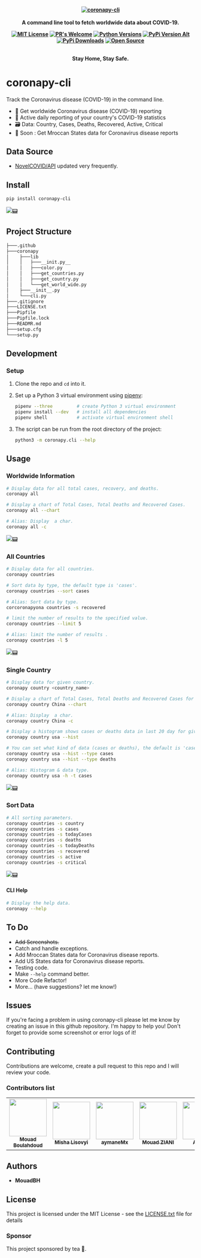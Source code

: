 <h4 align="center">
    <a href="https://github.com/MouadBH/coronapy-cli">
        <img src="https://github.com/MouadBH/coronapy-cli/raw/master/.github/corona.png" alt="coronapy-cli" />
    </a>
    <br>
    <br>
    A command line tool to fetch worldwide data about COVID-19.
    <br>

[![MIT License](https://img.shields.io/github/license/MouadBH/coronapy-cli?style=flat)](https://github.com/MouadBH/coronapy-cli/blob/master/LICENSE.txt) [![PR's Welcome](https://img.shields.io/badge/PRs-welcome-brightgreen.svg?style=flat)](http://makeapullrequest.com)   [![Python Versions](https://img.shields.io/pypi/pyversions/coronapy-cli.svg)](https://pypi.python.org/pypi/coronapy-cli/) [![PyPi Version Alt](https://badge.fury.io/py/coronapy-cli.svg)](https://pypi.python.org/pypi/coronapy-cli/)   [![PyPi Downloads](https://pepy.tech/badge/coronapy-cli)](http://pepy.tech/project/coronapy-cli) [![Open Source](https://badges.frapsoft.com/os/v1/open-source.svg?v=103)](https://opensource.org/)

<br>
Stay Home, Stay Safe.
</h4>

# coronapy-cli

Track the Coronavirus disease (COVID-19) in the command line.

- 🚀 Get worldwide Coronavirus disease (COVID-19) reporting
- 🤯 Active daily reporting of your country's COVID-19 statistics
- 🗃️ Data: Country, Cases, Deaths, Recovered, Active, Critical
- 🥃  Soon : Get Mroccan States data for Coronavirus disease reports

## Data Source
- [NovelCOVID/API](https://github.com/NovelCOVID/API/) updated very frequently.

## Install

```sh
pip install coronapy-cli

```

[![📟](./.github/install.gif)](./../../)

## Project Structure

```sh
├───.github
├───coronapy
│    ├───lib
│    │   ├───__init.py__
│    │   ├───color.py
│    │   ├───get_countries.py
│    │   ├───get_country.py
│    │   └───get_world_wide.py
│    ├───__init__.py
│    └───cli.py
├───.gitignore
├───LICENSE.txt
├───Pipfile
├───Pipfile.lock
├───READMR.md
├───setup.cfg
└───setup.py
```

## Development

### Setup

1. Clone the repo and `cd` into it.

2. Set up a Python 3 virtual environment using [pipenv](https://docs.pipenv.org):
   ```bash
   pipenv --three         # create Python 3 virtual environment
   pipenv install --dev   # install all dependencies
   pipenv shell           # activate virtual environment shell
   ```

3. The script can be run from the root directory of the project:
   ```bash
   python3 -m coronapy.cli --help
   ```


## Usage

### Worldwide Information

```sh
# Display data for all total cases, recovery, and deaths.
coronapy all

# Display a chart of Total Cases, Total Deaths and Recovered Cases.
coronapy all --chart

# Alias: Display  a char.
coronapy all -c
```

[![📟](./.github/all.gif)](./../../)

### All Countries

```sh
# Display data for all countries.
coronapy countries

# Sort data by type, the default type is 'cases'.
coronapy countries --sort cases

# Alias: Sort data by type.
corcoronapyona countries -s recovered

# limit the number of results to the specified value.
coronapy countries --limit 5  

# Alias: limit the number of results .
coronapy countries -l 5
```

[![📟](./.github/countries.gif)](./../../)

### Single Country

```sh
# Display data for given country.
coronapy country <country_name>

# Display a chart of Total Cases, Total Deaths and Recovered Cases for given country i.e. China.
coronapy country China --chart

# Alias: Display  a char.
coronapy country China -c

# Display a histogram shows cases or deaths data in last 20 day for given country i.e. USA.
coronapy country usa --hist

# You can set what kind of data (cases or deaths), the default is 'cases'.
coronapy country usa --hist --type cases
coronapy country usa --hist --type deaths

# Alias: Histogram & data type.
coronapy country usa -h -t cases
```

[![📟](./.github/country.gif)](./../../)


### Sort Data

```sh
# All sorting parameters.
coronapy countries -s country
coronapy countries -s cases
coronapy countries -s todayCases
coronapy countries -s deaths
coronapy countries -s todayDeaths
coronapy countries -s recovered
coronapy countries -s active
coronapy countries -s critical
```

[![📟](./.github/sort.gif)](./../../)

#### CLI Help

```sh
# Display the help data.
coronapy --help
```

## To Do
- ~~Add Screenshots.~~
- Catch and handle exceptions.
- Add Mroccan States data for Coronavirus disease reports.
- Add US States data for Coronavirus disease reports.
- Testing code.
- Make ```--help``` command better.
- More Code Refactor!
- More... (have suggestions? let me know!)

## Issues

If you're facing a problem in using coronapy-cli please let me know by creating an issue in this github repository. I'm happy to help you! Don't forget to provide some screenshot or error logs of it!

## Contributing

Contributions are welcome, create a pull request to this repo and I will review your code.

### Contributors list

<table>
  <tr>
    <td align="center"><a href="https://github.com/MouadBH"><img src="https://avatars.githubusercontent.com/u/28781942?v=3" width="100px;" alt=""/><br /><sub><b>Mouad Boulahdoud</b></sub></a></td>
    <td align="center"><a href="https://github.com/mlisovyi"><img src="https://avatars.githubusercontent.com/u/10157590?v=3" width="100px;" alt=""/><br /><sub><b>Misha Lisovyi</b></sub></a></td>
    <td align="center"><a href="https://github.com/aymaneMx"><img src="https://avatars2.githubusercontent.com/u/30264095?v=4" width="100px;" alt=""/><br /><sub><b>aymaneMx </b></sub></td>  
     <td align="center"><a href="https://github.com/MouadZIANI"><img src="https://avatars2.githubusercontent.com/u/29683939?v=4" width="100px;" alt=""/><br /><sub><b>Mouad ZIANI </b></sub></td>  
      <td align="center"><a href="https://github.com/amitay87"><img src="https://avatars2.githubusercontent.com/u/4787598?v=4" width="100px;" alt=""/><br /><sub><b>Amitay </b></sub></td> 
      <td align="center"><a href="https://github.com/y1n0"><img src="https://avatars2.githubusercontent.com/u/8240619?v=4" width="100px;" alt=""/><br /><sub><b>kudos </b></sub></td>  
  </tr>
</table>

## Authors

* **MouadBH**

## License

This project is licensed under the MIT License - see the [LICENSE.txt](LICENSE.txt) file for details

### Sponsor
This project sponsored by tea 🥃.
